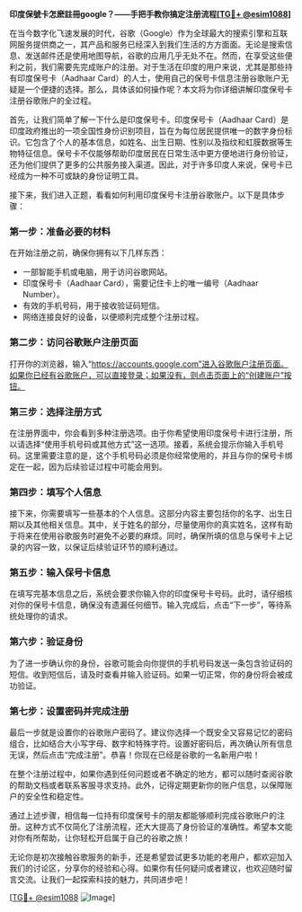 **印度保號卡怎麽註冊google？——手把手教你搞定注册流程[[TG💪+ @esim1088](https://t.me/s/esim1088)]**

在当今数字化飞速发展的时代，谷歌（Google）作为全球最大的搜索引擎和互联网服务提供商之一，其产品和服务已经深入到我们生活的方方面面。无论是搜索信息、发送邮件还是使用地图导航，谷歌的应用几乎无处不在。然而，在享受这些便利之前，我们需要先完成账户的注册。对于生活在印度的用户来说，尤其是那些持有印度保号卡（Aadhaar Card）的人士，使用自己的保号卡信息注册谷歌账户无疑是一个便捷的选择。那么，具体该如何操作呢？本文将为你详细讲解印度保号卡注册谷歌账户的全过程。

首先，让我们简单了解一下什么是印度保号卡。印度保号卡（Aadhaar Card）是印度政府推出的一项全国性身份识别项目，旨在为每位居民提供唯一的数字身份标识。它包含了个人的基本信息，如姓名、出生日期、性别以及指纹和虹膜数据等生物特征信息。保号卡不仅能够帮助印度居民在日常生活中更方便地进行身份验证，还为他们提供了更多的公共服务接入渠道。因此，对于许多印度人来说，保号卡已经成为一种不可或缺的身份证明工具。

接下来，我们进入正题，看看如何利用印度保号卡注册谷歌账户。以下是具体步骤：

### 第一步：准备必要的材料

在开始注册之前，确保你拥有以下几样东西：
- 一部智能手机或电脑，用于访问谷歌网站。
- 印度保号卡（Aadhaar Card），需要记住卡上的唯一编号（Aadhaar Number）。
- 有效的手机号码，用于接收验证码短信。
- 网络连接良好的设备，以便顺利完成整个注册过程。

### 第二步：访问谷歌账户注册页面

打开你的浏览器，输入“https://accounts.google.com”进入谷歌账户注册页面。如果你已经有谷歌账户，可以直接登录；如果没有，则点击页面上的“创建账户”按钮。

### 第三步：选择注册方式

在注册界面中，你会看到多种注册选项。由于你希望使用印度保号卡进行注册，所以请选择“使用手机号码或其他方式”这一选项。接着，系统会提示你输入手机号码。这里需要注意的是，这个手机号码必须是你经常使用的，并且与你的保号卡绑定在一起，因为后续验证过程中可能会用到。

### 第四步：填写个人信息

接下来，你需要填写一些基本的个人信息。这部分内容主要包括你的名字、出生日期以及其他相关信息。其中，关于姓名的部分，尽量使用你的真实姓名，这样有助于将来在使用谷歌服务时避免不必要的麻烦。同时，确保所填的信息与保号卡上记录的内容一致，以保证后续验证环节的顺利通过。

### 第五步：输入保号卡信息

在填写完基本信息之后，系统会要求你输入你的印度保号卡号码。此时，请仔细核对你的保号卡信息，确保没有遗漏任何细节。输入完成后，点击“下一步”，等待系统处理你的请求。

### 第六步：验证身份

为了进一步确认你的身份，谷歌可能会向你提供的手机号码发送一条包含验证码的短信。收到短信后，请及时查看并输入验证码。如果一切正常，你的身份将会被成功验证。

### 第七步：设置密码并完成注册

最后一步就是设置你的谷歌账户密码了。建议你选择一个既安全又容易记忆的密码组合，比如结合大小写字母、数字和特殊字符。设置好密码后，再次确认所有信息无误，然后点击“完成注册”。恭喜！你现在已经是谷歌的一名新用户啦！

在整个注册过程中，如果你遇到任何问题或者不确定的地方，都可以随时查阅谷歌的帮助文档或者联系客服寻求支持。此外，记得定期更新你的账户信息，以保障账户的安全性和稳定性。

通过上述步骤，相信每一位持有印度保号卡的朋友都能够顺利完成谷歌账户的注册。这种方式不仅简化了注册流程，还大大提高了身份验证的准确性。希望本文能对你有所帮助，让你轻松开启属于自己的谷歌之旅！

无论你是初次接触谷歌服务的新手，还是希望尝试更多功能的老用户，都欢迎加入我们的讨论区，分享你的经验和心得。如果你有任何疑问或者建议，也欢迎随时留言交流。让我们一起探索科技的魅力，共同进步吧！

[[TG💪+ @esim1088](https://t.me/s/esim1088) ![Image](https://i.postimg.cc/4NQfJmqS/Snipaste-2025-05-13-00-14-12.png)]